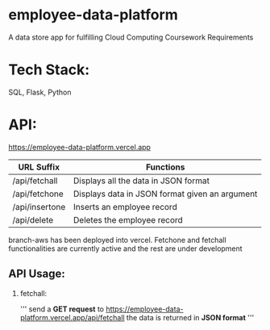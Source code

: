 # employee-data-platform
A data store app for fulfilling Cloud Computing Coursework Requirements

# Tech Stack:
SQL, Flask, Python

# API:


https://employee-data-platform.vercel.app

URL Suffix     | Functions
-------------  | -------------
/api/fetchall  | Displays all the data in JSON format
/api/fetchone  | Displays data in JSON format given an argument
/api/insertone | Inserts an employee record
/api/delete    | Deletes the employee record

branch-aws has been deployed into vercel.
Fetchone and fetchall functionalities are currently active and the rest are under development

## API Usage:

1. fetchall:

    '''
    send a **GET request** to  https://employee-data-platform.vercel.app/api/fetchall
    the data is returned in **JSON format**
    '''

